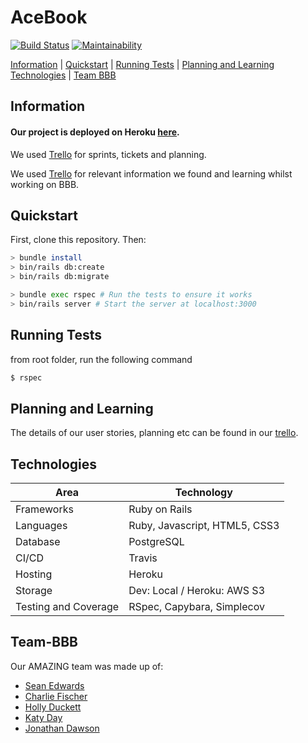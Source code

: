 # AceBook
[![Build Status](https://github.com/bear99a9/acebook-BBB)](https://travis-ci.com/github/bear99a9/acebook-BBB/builds/219004680)
[![Maintainability](https://codeclimate.com/repos/603512fafc4de60feb00ed32/settings/analysis_config/edit)]((https://codeclimate.com/github/bear99a9/acebook-BBB))

[Information](#Information) | [Quickstart](#Quickstart) | [Running Tests](#Running-Tests) | [Planning and Learning](#Planning)  [Technologies](#Technologies) | [Team BBB](#Team-BBB)

## Information

#### Our project is deployed on Heroku [here](https://frozen-refuge-24901.herokuapp.com/).

We used [Trello](https://trello.com/b/HCVM8aJ3/acebook-bbb) for sprints, tickets and planning.

We used [Trello](https://trello.com/b/PzgRmgE6/bbb-crew-project) for relevant information we found and learning whilst working on BBB.


## Quickstart

First, clone this repository. Then:

```bash
> bundle install
> bin/rails db:create
> bin/rails db:migrate

> bundle exec rspec # Run the tests to ensure it works
> bin/rails server # Start the server at localhost:3000
```

## Running Tests
from root folder, run the following command
```bash
$ rspec
```

## Planning and Learning
The details of our user stories, planning etc can be found in our [trello](https://trello.com/b/HCVM8aJ3/acebook-bbb).

## Technologies

| Area                 | Technology                 |
| -------------------- | -------------------------- |
| Frameworks           | Ruby on Rails              |
| Languages            | Ruby, Javascript, HTML5, CSS3|
| Database             | PostgreSQL                 |
| CI/CD                | Travis                     |
| Hosting              | Heroku                     |
| Storage              | Dev: Local / Heroku: AWS S3|
| Testing and Coverage | RSpec, Capybara, Simplecov |

## Team-BBB

Our AMAZING team was made up of:

- [Sean Edwards](https://github.com/bear99a9)
- [Charlie Fischer](https://github.com/charliefischer)
- [Holly Duckett](https://github.com/HolsDuckett)
- [Katy Day](https://github.com/day-katy)
- [Jonathan Dawson](https://github.com/bullhornfixie)
